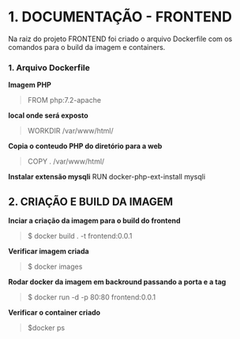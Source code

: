 # 1. DOCUMENTAÇÃO - FRONTEND

Na raiz do projeto FRONTEND foi criado o arquivo Dockerfile com os comandos para o build da imagem e containers.

### 1. Arquivo Dockerfile

**Imagem PHP**
> FROM php:7.2-apache

**local onde será exposto**
> WORKDIR /var/www/html/

**Copia o conteudo PHP do diretório para a web**
> COPY . /var/www/html/

**Instalar extensão mysqli**
RUN docker-php-ext-install mysqli

## 2. CRIAÇÃO E BUILD DA IMAGEM 

**Inciar a criação da imagem para o build do frontend**
> $ docker build . -t frontend:0.0.1

**Verificar imagem criada**
> $ docker images

**Rodar docker da imagem em backround passando a porta e a tag** 
> $ docker run -d -p 80:80 frontend:0.0.1

**Verificar o container criado**
> $docker ps